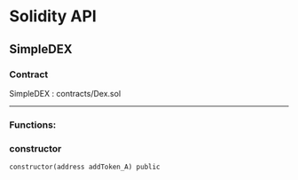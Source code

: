 # Solidity API

## SimpleDEX

### Contract
SimpleDEX : contracts/Dex.sol

 --- 
### Functions:
### constructor

```solidity
constructor(address addToken_A) public
```

